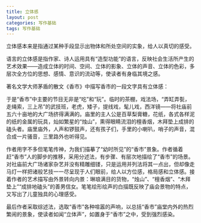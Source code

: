 ```yaml
---
title: 立体感
layout: post
categories: 写作基础
tags: 写作基础
---
```


立体感本来是指通过某种手段显示出物体和所处空间的实象，给人以真切的感受。

语言的立体感是指作家、诗人运用具有“造型功能”的语言，反映社会生活所产生的艺术效果——造成立体的时间、空间、立体的影象、立体的声音、立体的色彩，多层次全方位的思想、感情、意识的流动等，使读者有身临其境之感。

著名文学大师茅盾的散文《香市》中描写香市的一段文字具有立体感：

于是“香市”中主要的节目无非是“吃”和“玩”。临时的茶棚，戏法场，“弄缸弄甏，走绳索，三上吊”的武技班，老虎，矮子，提线戏，髦儿戏，西洋镜——将社庙前五六十亩地的大广场挤得满满的。庙里的主人公是百草梨膏糖，花纸，各式各样泥的纸的金属的玩具，灿如繁星的“烛山”，熏得眼睛流泪的檀香烟，木拜垫上成排的磕头者。庙里庙外，人声和锣鼓声，还有孩子们，手里的小喇叭，哨子的声音，混合成一片骚音，三里路外也听得见。

作者用字不多但笔笔传神，为我们描摹了“幼时所见”的“香市”景象。作者循着赶“香市”人的脚步的推移，采用分述法，有步骤、有层次地描绘了“香市”的场景。对社庙前大广场诸家杂艺并没有精雕细镂，只是运用并列法将其一点出，但却像走马灯一样把诸般艺技一一尽呈现于人们眼前，给人以方位感，格局感和立体感。接着作者的艺术描写由外景转向内景：琳琅满目的货物，“烛山”、“檀香烟”、“木拜垫上”“成排地磕头”的善男信女。笔笔绘形绘声的白描既反映了庙会景物的特点，又写出了儿童独具的心理感受。

最后作者采取综述法，选取“香市”各种喧嚣的声响，以总括“香市”庙堂内外的热烈繁闹的景象，使读者如闻“立体声”，如置身于“香市”之中，受到强烈感染。 